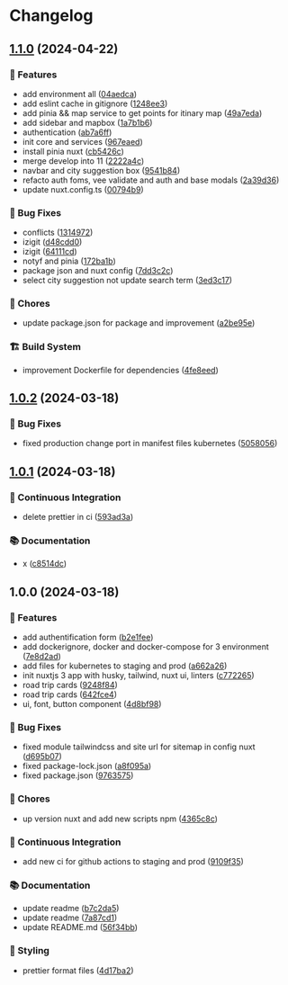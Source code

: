 # Changelog

## [1.1.0](https://github.com/Leoglme/EpiTrip_Frontend/compare/v1.0.2...v1.1.0) (2024-04-22)


### 🚀 Features

* add environment all ([04aedca](https://github.com/Leoglme/EpiTrip_Frontend/commit/04aedca8967a2c985443633309fdf35d7e68bb63))
* add eslint cache in gitignore ([1248ee3](https://github.com/Leoglme/EpiTrip_Frontend/commit/1248ee3744f488509c7ecd43945e8831455bf73e))
* add pinia && map service to get points for itinary map ([49a7eda](https://github.com/Leoglme/EpiTrip_Frontend/commit/49a7edaadb2a46a2727b02214cf2a264fed1d372))
* add sidebar and mapbox ([1a7b1b6](https://github.com/Leoglme/EpiTrip_Frontend/commit/1a7b1b64c8e21a480ee5b1e6ff0d0cd19a8a6004))
* authentication ([ab7a6ff](https://github.com/Leoglme/EpiTrip_Frontend/commit/ab7a6ff6a6e25550811f4198a0957c8aab84a980))
* init core and services ([967eaed](https://github.com/Leoglme/EpiTrip_Frontend/commit/967eaed3c5dbf6d5adeb2b732fb0bb71bbb5a743))
* install pinia nuxt ([cb5426c](https://github.com/Leoglme/EpiTrip_Frontend/commit/cb5426c1c6cc0a8051a71aa5af7732e96de4f7ed))
* merge develop into 11 ([2222a4c](https://github.com/Leoglme/EpiTrip_Frontend/commit/2222a4c8dfd99e261cf7e918907a6044371c9443))
* navbar and city suggestion box ([9541b84](https://github.com/Leoglme/EpiTrip_Frontend/commit/9541b842b61ba4c52e509827f78ef4763c08e916))
* refacto auth foms, vee validate and auth and base modals ([2a39d36](https://github.com/Leoglme/EpiTrip_Frontend/commit/2a39d36351aa10d95555c5139a288ee4c6d924af))
* update nuxt.config.ts ([00794b9](https://github.com/Leoglme/EpiTrip_Frontend/commit/00794b9186ad11a2fc3fb8964ad85d65fbfa4169))


### 🐛 Bug Fixes

* conflicts ([1314972](https://github.com/Leoglme/EpiTrip_Frontend/commit/1314972aa4a43c0892c4002685a90fab6e485e85))
* izigit ([d48cdd0](https://github.com/Leoglme/EpiTrip_Frontend/commit/d48cdd07041a99b152f1ea412e80e18aae3f7b95))
* izigit ([64111cd](https://github.com/Leoglme/EpiTrip_Frontend/commit/64111cd84559a32108a18e48d41b5f93bcbc0a8d))
* notyf and pinia ([172ba1b](https://github.com/Leoglme/EpiTrip_Frontend/commit/172ba1bb4085b9e38a70b15d90b9f52219875092))
* package json and nuxt config ([7dd3c2c](https://github.com/Leoglme/EpiTrip_Frontend/commit/7dd3c2ca3e1ee26ff3231ba69e10abe8a46a0090))
* select city suggestion not update search term ([3ed3c17](https://github.com/Leoglme/EpiTrip_Frontend/commit/3ed3c1711e4a3cef29cf8c459400c42515da1010))


### 🧹 Chores

* update package.json for package and improvement ([a2be95e](https://github.com/Leoglme/EpiTrip_Frontend/commit/a2be95e058dac561441eeea8be765af4c23c076d))


### 🏗 Build System

* improvement Dockerfile for dependencies ([4fe8eed](https://github.com/Leoglme/EpiTrip_Frontend/commit/4fe8eede8ebb2897453d17dbe387e6fc042b374c))

## [1.0.2](https://github.com/Leoglme/EpiTrip_Frontend/compare/v1.0.1...v1.0.2) (2024-03-18)

### 🐛 Bug Fixes

- fixed production change port in manifest files kubernetes ([5058056](https://github.com/Leoglme/EpiTrip_Frontend/commit/5058056dc249f61cd547d6a45e00af7a976fc2b0))

## [1.0.1](https://github.com/Leoglme/EpiTrip_Frontend/compare/v1.0.0...v1.0.1) (2024-03-18)

### 💼 Continuous Integration

- delete prettier in ci ([593ad3a](https://github.com/Leoglme/EpiTrip_Frontend/commit/593ad3ac402842d784d39c587c7f204dc6f8f3dc))

### 📚 Documentation

- x ([c8514dc](https://github.com/Leoglme/EpiTrip_Frontend/commit/c8514dc71de2d4487d56284070ddc1d4f7992317))

## 1.0.0 (2024-03-18)

### 🚀 Features

- add authentification form ([b2e1fee](https://github.com/Leoglme/EpiTrip_Frontend/commit/b2e1feed1f85f932baf84a9f2e0cb0d82af2af11))
- add dockerignore, docker and docker-compose for 3 environment ([7e8d2ad](https://github.com/Leoglme/EpiTrip_Frontend/commit/7e8d2ade5135f25c7eb73d5bcfa00b419d92cc20))
- add files for kubernetes to staging and prod ([a662a26](https://github.com/Leoglme/EpiTrip_Frontend/commit/a662a263c1ad0ed6486b591fd7aef4c248c0f596))
- init nuxtjs 3 app with husky, tailwind, nuxt ui, linters ([c772265](https://github.com/Leoglme/EpiTrip_Frontend/commit/c772265cd28dd006569daa911886aded950933f8))
- road trip cards ([9248f84](https://github.com/Leoglme/EpiTrip_Frontend/commit/9248f8410ede62c4baf22b415d0debb103d59692))
- road trip cards ([642fce4](https://github.com/Leoglme/EpiTrip_Frontend/commit/642fce44eda49e00a477ed6991171cbd5384c4ad))
- ui, font, button component ([4d8bf98](https://github.com/Leoglme/EpiTrip_Frontend/commit/4d8bf98e6b057fca0e417457d2c7c8b8ea7549c5))

### 🐛 Bug Fixes

- fixed module tailwindcss and site url for sitemap in config nuxt ([d695b07](https://github.com/Leoglme/EpiTrip_Frontend/commit/d695b07ef63fff701ac4429344de3e816d92a410))
- fixed package-lock.json ([a8f095a](https://github.com/Leoglme/EpiTrip_Frontend/commit/a8f095a28ade9079b537b2ae20fb1e71717546fc))
- fixed package.json ([9763575](https://github.com/Leoglme/EpiTrip_Frontend/commit/97635753f50d7213f0da14d54682cac815d5c028))

### 🧹 Chores

- up version nuxt and add new scripts npm ([4365c8c](https://github.com/Leoglme/EpiTrip_Frontend/commit/4365c8cf3f606fc707e037a9ab79a1f5744b5482))

### 💼 Continuous Integration

- add new ci for github actions to staging and prod ([9109f35](https://github.com/Leoglme/EpiTrip_Frontend/commit/9109f35c83009d2ba6b80680e36689c0fdb9284b))

### 📚 Documentation

- update readme ([b7c2da5](https://github.com/Leoglme/EpiTrip_Frontend/commit/b7c2da538767c03dc672cf21a34a54b95944eb93))
- update readme ([7a87cd1](https://github.com/Leoglme/EpiTrip_Frontend/commit/7a87cd1d0ed45bafd43136e29b0ef96e5553f7dc))
- update README.md ([56f34bb](https://github.com/Leoglme/EpiTrip_Frontend/commit/56f34bbee7b3209ea6f4e9792e3dcb3e29bdcc8f))

### 💄 Styling

- prettier format files ([4d17ba2](https://github.com/Leoglme/EpiTrip_Frontend/commit/4d17ba2bd74e2fe9ea250cb5d01b939f455a45d6))
